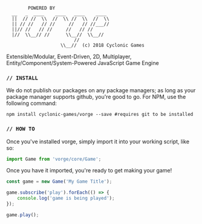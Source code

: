             POWERED BY
      __   _  ____    ____   ____    ____
      ||  // //  \\  //  \\ //  \\  //  \\
      || // //   // //     //   // //___//
      ||// //   // //     //   // //
      |//  \\__// //      \\__//  \\__//
                             //
                        \\__//  (c) 2018 Cyclonic Games


Extensible/Modular, Event-Driven, 2D, Multiplayer,
Entity/Component/System-Powered JavaScript Game Engine

### `// INSTALL`

We do not publish our packages on any package managers; as long as your package
manager supports github, you're good to go. For NPM, use the following command:

```shell
npm install cyclonic-games/vorge --save #requires git to be installed
```

### `// HOW TO`

Once you've installed vorge, simply import it into your working script, like so:

```javascript
import Game from 'vorge/core/Game';
```

Once you have it imported, you're ready to get making your game!

```javascript
const game = new Game('My Game Title');

game.subscribe('play').forEach(() => {
    console.log('game is being played');
});

game.play();
```
